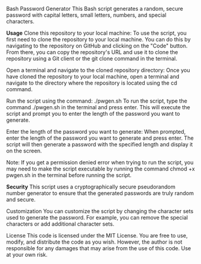 Bash Password Generator
This Bash script generates a random, secure password with capital letters, small letters, numbers, and special characters.

**Usage**
Clone this repository to your local machine: To use the script, you first need to clone the repository to your local machine. You can do this by navigating to the repository on GitHub and clicking on the "Code" button. From there, you can copy the repository's URL and use it to clone the repository using a Git client or the git clone command in the terminal.

Open a terminal and navigate to the cloned repository directory: Once you have cloned the repository to your local machine, open a terminal and navigate to the directory where the repository is located using the cd command.

Run the script using the command: ./pwgen.sh To run the script, type the command ./pwgen.sh in the terminal and press enter. This will execute the script and prompt you to enter the length of the password you want to generate.

Enter the length of the password you want to generate: When prompted, enter the length of the password you want to generate and press enter. The script will then generate a password with the specified length and display it on the screen.

Note: If you get a permission denied error when trying to run the script, you may need to make the script executable by running the command chmod +x pwgen.sh in the terminal before running the script.

**Security**
This script uses a cryptographically secure pseudorandom number generator to ensure that the generated passwords are truly random and secure.

Customization
You can customize the script by changing the character sets used to generate the password. For example, you can remove the special characters or add additional character sets.

License
This code is licensed under the MIT License. You are free to use, modify, and distribute the code as you wish. However, the author is not responsible for any damages that may arise from the use of this code. Use at your own risk.
